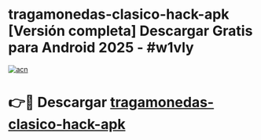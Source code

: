 # tragamonedas-clasico-hack-apk  [Versión completa] Descargar Gratis para Android 2025 - #w1vly

[![acn](https://github.com/user-attachments/assets/0f9c940e-d8b0-45ae-aac7-cd30a18b3e1c)](https://apps.freeplayer.one?title=tragamonedas-clasico-hack-apk&ref=9F)

# 👉🔴 Descargar [tragamonedas-clasico-hack-apk](https://apps.freeplayer.one?title=tragamonedas-clasico-hack-apk&ref=9F)